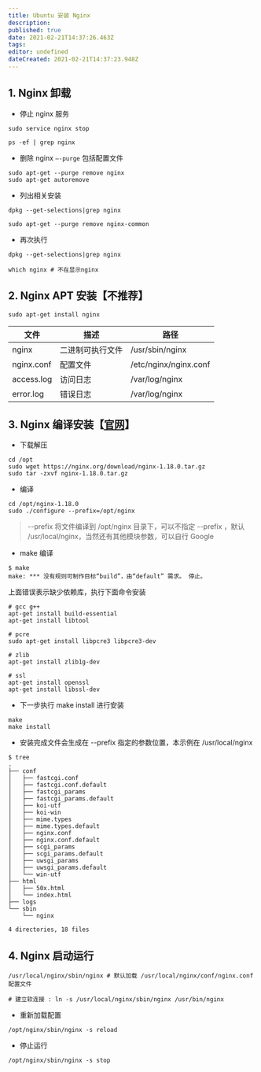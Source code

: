 ```yaml
---
title: Ubuntu 安装 Nginx
description: 
published: true
date: 2021-02-21T14:37:26.463Z
tags: 
editor: undefined
dateCreated: 2021-02-21T14:37:23.948Z
---
```


## 1. Nginx 卸载

- 停止 nginx 服务

```shell
sudo service nginx stop

ps -ef | grep nginx
```

- 删除 nginx `–-purge` 包括配置文件

```shell
sudo apt-get --purge remove nginx
sudo apt-get autoremove
```

- 列出相关安装

```shell
dpkg --get-selections|grep nginx

sudo apt-get --purge remove nginx-common
```

- 再次执行

```shell
dpkg --get-selections|grep nginx

which nginx # 不在显示nginx
```

## 2. Nginx APT 安装【不推荐】

```shell
sudo apt-get install nginx
```

| 文件       | 描述             | 路径                  |
| ---------- | ---------------- | --------------------- |
| nginx      | 二进制可执行文件 | /usr/sbin/nginx       |
| nginx.conf | 配置文件         | /etc/nginx/nginx.conf |
| access.log | 访问日志         | /var/log/nginx        |
| error.log  | 错误日志         | /var/log/nginx        |

## 3. Nginx 编译安装【[官网](https://nginx.org/en/download.html)】

- 下载解压

```shell
cd /opt
sudo wget https://nginx.org/download/nginx-1.18.0.tar.gz
sudo tar -zxvf nginx-1.18.0.tar.gz
```

- 编译

```shell
cd /opt/nginx-1.18.0
sudo ./configure --prefix=/opt/nginx
```

> --prefix 将文件编译到 /opt/nginx 目录下，可以不指定 --prefix ，默认 /usr/local/nginx，当然还有其他模块参数，可以自行 Google

- make 编译

```shell
$ make
make: *** 没有规则可制作目标“build”，由“default” 需求。 停止。
```

上面错误表示缺少依赖库，执行下面命令安装

```shell
# gcc g++
apt-get install build-essential
apt-get install libtool

# pcre
sudo apt-get install libpcre3 libpcre3-dev

# zlib
apt-get install zlib1g-dev

# ssl
apt-get install openssl
apt-get install libssl-dev
```

- 下一步执行 make install 进行安装

```shell
make
make install
```

- 安装完成文件会生成在 --prefix 指定的参数位置，本示例在 /usr/local/nginx

```shell
$ tree
.
├── conf
│   ├── fastcgi.conf
│   ├── fastcgi.conf.default
│   ├── fastcgi_params
│   ├── fastcgi_params.default
│   ├── koi-utf
│   ├── koi-win
│   ├── mime.types
│   ├── mime.types.default
│   ├── nginx.conf
│   ├── nginx.conf.default
│   ├── scgi_params
│   ├── scgi_params.default
│   ├── uwsgi_params
│   ├── uwsgi_params.default
│   └── win-utf
├── html
│   ├── 50x.html
│   └── index.html
├── logs
└── sbin
    └── nginx

4 directories, 18 files
```

## 4. Nginx 启动运行

```shell
/usr/local/nginx/sbin/nginx # 默认加载 /usr/local/nginx/conf/nginx.conf 配置文件

# 建立软连接 : ln -s /usr/local/nginx/sbin/nginx /usr/bin/nginx
```

- 重新加载配置

```shell
/opt/nginx/sbin/nginx -s reload
```

- 停止运行

```shell
/opt/nginx/sbin/nginx -s stop
```
